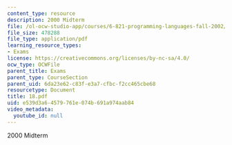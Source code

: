 ```yaml
---
content_type: resource
description: 2000 Midterm
file: /ol-ocw-studio-app/courses/6-821-programming-languages-fall-2002/e539d3a64579761e074b691a974aab84_18.pdf
file_size: 478288
file_type: application/pdf
learning_resource_types:
- Exams
license: https://creativecommons.org/licenses/by-nc-sa/4.0/
ocw_type: OCWFile
parent_title: Exams
parent_type: CourseSection
parent_uid: 6da23e62-c83f-e3a7-cfbc-f2cc465cbe68
resourcetype: Document
title: 18.pdf
uid: e539d3a6-4579-761e-074b-691a974aab84
video_metadata:
  youtube_id: null
---
```

2000 Midterm